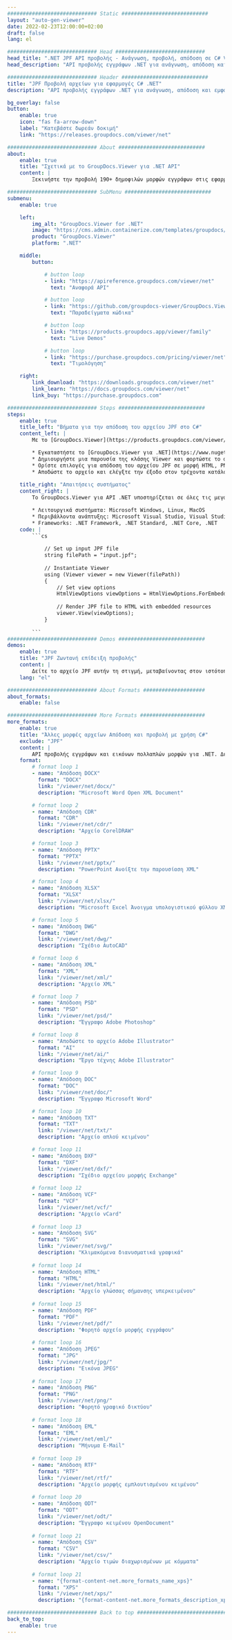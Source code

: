 ```yaml
---
############################# Static ############################
layout: "auto-gen-viewer"
date: 2022-02-23T12:00:00+02:00
draft: false
lang: el

############################# Head #############################
head_title: ".NET JPF API προβολής - Ανάγνωση, προβολή, απόδοση σε C# VB.NET"
head_description: "API προβολής εγγράφων .NET για ανάγνωση, απόδοση και εμφάνιση του JPF σε οποιονδήποτε τύπο εφαρμογών C#, ASP.NET, VB.NET και .NET Core."

############################# Header ############################
title: "JPF Προβολή αρχείων για εφαρμογές C# .NET" 
description: "API προβολής εγγράφων .NET για ανάγνωση, απόδοση και εμφάνιση αρχείου JPF σε οποιονδήποτε τύπο εφαρμογών C#, ASP.NET, VB.NET και .NET Core. Δείτε τα αποδοθέντα αρχεία με αληθινή μορφοποίηση και διάταξη σε HTML5, PDF ή ως εικόνα χρησιμοποιώντας μερικές γραμμές του κώδικα." 

bg_overlay: false
button:
    enable: true
    icon: "fas fa-arrow-down"
    label: "Κατεβάστε δωρεάν δοκιμή"
    link: "https://releases.groupdocs.com/viewer/net"

############################# About ############################
about:
    enable: true
    title: "Σχετικά με το GroupDocs.Viewer για .NET API" 
    content: |
        Ξεκινήστε την προβολή 190+ δημοφιλών μορφών εγγράφων στις εφαρμογές σας .NET χρησιμοποιώντας το GroupDocs.Viewer για API .NET προσθέτοντας μερικές γραμμές κώδικα. Οι προγραμματιστές μπορούν εύκολα να εμφανίσουν PDF, Επεξεργασία κειμένου, Υπολογιστικό φύλλο Excel, Παρουσίαση, Visio, Project, Outlook και πολλές άλλες δημοφιλείς μορφές εγγράφων σε λειτουργίες HTML5, εικόνας ή PDF. Η απόδοση του εγγράφου είναι γρήγορη, πανομοιότυπη με το αρχικό αρχείο προέλευσης και δεν απαιτεί εγκατάσταση πρόσθετου λογισμικού ή άλλων εξωτερικών βιβλιοθηκών.

############################# SubMenu ############################
submenu:
    enable: true

    left:
        img_alt: "GroupDocs.Viewer for .NET"
        image: "https://cms.admin.containerize.com/templates/groupdocs/images/product-logos/90x90-noborder/groupdocs-viewer-net.png"
        product: "GroupDocs.Viewer"
        platform: ".NET"

    middle:
        button:

            # button loop
            - link: "https://apireference.groupdocs.com/viewer/net"
              text: "Αναφορά API"

            # button loop
            - link: "https://github.com/groupdocs-viewer/GroupDocs.Viewer-for-.NET"
              text: "Παραδείγματα κώδικα"

            # button loop
            - link: "https://products.groupdocs.app/viewer/family"
              text: "Live Demos"

            # button loop
            - link: "https://purchase.groupdocs.com/pricing/viewer/net"
              text: "Τιμολόγηση"

    right:
        link_download: "https://downloads.groupdocs.com/viewer/net"
        link_learn: "https://docs.groupdocs.com/viewer/net"
        link_buy: "https://purchase.groupdocs.com"

############################# Steps ############################
steps:
    enable: true
    title_left: "Βήματα για την απόδοση του αρχείου JPF στο C#" 
    content_left: |
        Με το [GroupDocs.Viewer](https://products.groupdocs.com/viewer/net/) μπορείτε να αποδώσετε το JPF σε HTML, JPEG, PNG ή PDF σε λίγα βήματα.

        * Εγκαταστήστε το [GroupDocs.Viewer για .NET](https://www.nuget.org/packages/groupdocs.viewer) χρησιμοποιώντας τον αγαπημένο σας διαχειριστή πακέτων. 
        * Δημιουργήστε μια παρουσία της κλάσης Viewer και φορτώστε το αρχείο JPF με πλήρη διαδρομή. 
        * Ορίστε επιλογές για απόδοση του αρχείου JPF σε μορφή HTML, PNG, JPEG ή PDF. 
        * Αποδώστε το αρχείο και ελέγξτε την έξοδο στον τρέχοντα κατάλογο. 
        
    title_right: "Απαιτήσεις συστήματος" 
    content_right: |
        Το GroupDocs.Viewer για API .NET υποστηρίζεται σε όλες τις μεγάλες πλατφόρμες και λειτουργικά συστήματα. Πριν εκτελέσετε τον παρακάτω κώδικα, βεβαιωθείτε ότι έχετε εγκαταστήσει τις ακόλουθες προϋποθέσεις στο σύστημά σας.

        * Λειτουργικά συστήματα: Microsoft Windows, Linux, MacOS 
        * Περιβάλλοντα ανάπτυξης: Microsoft Visual Studio, Visual Studio Code, .NET CLI 
        * Frameworks: .NET Framework, .NET Standard, .NET Core, .NET 
    code: |
        ```cs
                        
            // Set up input JPF file
            string filePath = "input.jpf";
        
            // Instantiate Viewer
            using (Viewer viewer = new Viewer(filePath))
            {
            	// Set view options 
            	HtmlViewOptions viewOptions = HtmlViewOptions.ForEmbeddedResources();
                    
            	// Render JPF file to HTML with embedded resources
            	viewer.View(viewOptions);
            }
             
        ```
############################# Demos ############################
demos:
    enable: true
    title: "JPF Ζωντανή επίδειξη προβολής"
    content: |
        Δείτε το αρχείο JPF αυτήν τη στιγμή, μεταβαίνοντας στον ιστότοπο [GroupDocs.Viewer Online Apps](https://products.groupdocs.app/viewer/jpf).
    lang: "el"

############################# About Formats ####################
about_formats:
    enable: false

############################# More Formats #####################
more_formats:
    enable: true
    title: "Άλλες μορφές αρχείων Απόδοση και προβολή με χρήση C#"
    exclude: "JPF"
    content: |
        API προβολής εγγράφων και εικόνων πολλαπλών μορφών για .NET. Δείτε μερικές από τις δημοφιλείς μορφές αρχείων παρακάτω χωρίς κανένα εξωτερικό πρόγραμμα προβολής.
    format: 
        # format loop 1
        - name: "Απόδοση DOCX"
          format: "DOCX"
          link: "/viewer/net/docx/"
          description: "Microsoft Word Open XML Document" 

        # format loop 2
        - name: "Απόδοση CDR" 
          format: "CDR"
          link: "/viewer/net/cdr/"
          description: "Αρχείο CorelDRAW" 

        # format loop 3
        - name: "Απόδοση PPTX"
          format: "PPTX"
          link: "/viewer/net/pptx/"
          description: "PowerPoint Ανοίξτε την παρουσίαση XML" 

        # format loop 4
        - name: "Απόδοση XLSX"
          format: "XLSX"
          link: "/viewer/net/xlsx/"
          description: "Microsoft Excel Άνοιγμα υπολογιστικού φύλλου XML" 

        # format loop 5
        - name: "Απόδοση DWG"
          format: "DWG"
          link: "/viewer/net/dwg/"
          description: "Σχέδιο AutoCAD"

        # format loop 6
        - name: "Απόδοση XML"
          format: "XML"
          link: "/viewer/net/xml/"
          description: "Αρχείο XML"

        # format loop 7
        - name: "Απόδοση PSD"
          format: "PSD"
          link: "/viewer/net/psd/"
          description: "Έγγραφο Adobe Photoshop"

        # format loop 8
        - name: "Αποδώστε το αρχείο Adobe Illustrator"
          format: "AI"
          link: "/viewer/net/ai/"
          description: "Έργο τέχνης Adobe Illustrator"

        # format loop 9
        - name: "Απόδοση DOC"
          format: "DOC"
          link: "/viewer/net/doc/"
          description: "Έγγραφο Microsoft Word" 

        # format loop 10
        - name: "Απόδοση TXT" 
          format: "TXT"
          link: "/viewer/net/txt/"
          description: "Αρχείο απλού κειμένου" 

        # format loop 11
        - name: "Απόδοση DXF" 
          format: "DXF"
          link: "/viewer/net/dxf/"
          description: "Σχέδιο αρχείου μορφής Exchange"  
          
        # format loop 12
        - name: "Απόδοση VCF"
          format: "VCF"
          link: "/viewer/net/vcf/"
          description: "Αρχείο vCard"  
              
        # format loop 13
        - name: "Απόδοση SVG"
          format: "SVG"
          link: "/viewer/net/svg/"
          description: "Κλιμακόμενα διανυσματικά γραφικά" 
          
        # format loop 14
        - name: "Απόδοση HTML"
          format: "HTML"
          link: "/viewer/net/html/"
          description: "Αρχείο γλώσσας σήμανσης υπερκειμένου" 
          
        # format loop 15
        - name: "Απόδοση PDF"
          format: "PDF"
          link: "/viewer/net/pdf/"
          description: "Φορητό αρχείο μορφής εγγράφου"
          
        # format loop 16
        - name: "Απόδοση JPEG"
          format: "JPG"
          link: "/viewer/net/jpg/"
          description: "Εικόνα JPEG"
          
        # format loop 17
        - name: "Απόδοση PNG"
          format: "PNG"
          link: "/viewer/net/png/"
          description: "Φορητό γραφικό δικτύου" 
          
        # format loop 18
        - name: "Απόδοση EML"
          format: "EML"
          link: "/viewer/net/eml/"
          description: "Μήνυμα E-Mail" 
          
        # format loop 19
        - name: "Απόδοση RTF"
          format: "RTF"
          link: "/viewer/net/rtf/"
          description: "Αρχείο μορφής εμπλουτισμένου κειμένου" 
          
        # format loop 20
        - name: "Απόδοση ODT"
          format: "ODT"
          link: "/viewer/net/odt/"
          description: "Έγγραφο κειμένου OpenDocument" 
          
        # format loop 21
        - name: "Απόδοση CSV"
          format: "CSV"
          link: "/viewer/net/csv/"
          description: "Αρχείο τιμών διαχωρισμένων με κόμματα" 
          
        # format loop 21
        - name: "{format-content-net.more_formats_name_xps}"
          format: "XPS"
          link: "/viewer/net/xps/"
          description: "{format-content-net.more_formats_description_xps}" 

############################# Back to top ###############################
back_to_top:
    enable: true
---
```

